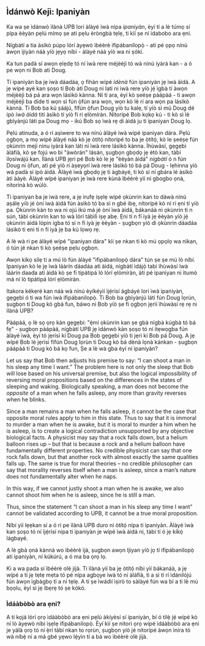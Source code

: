 ## Ìdánwò Kejì: Ipaniyàn

Ka wa ṣe ìdánwò ìlànà UPB lori àlàyé ìwà nipa *ipaniyàn*, èyí tí a lè túmọ sí pípa èèyàn pẹlú mímọ ṣe ati pẹlu èròngbà tẹlẹ, ti kìí ṣe ní idabobo ara ẹni.

Nígbàtí a tia àsìkò púpọ lórí àyẹwò ìbéèrè ifipábanílopọ̀ - ati pé ọpọ nínú àwọn ìjiyàn náà yíò jẹyọ níbí - àlàyé náà yíò wa ni ṣókí.

Ka tun padà sí awọn ẹlẹdẹ tó ní ìwà rere méjèèjì tó wà nínú iyàrá kan - a ó pe wọn ni Bob ati Doug.

Tí ipaniyàn ba jẹ ìwà dáadáa, ọ fihàn wípé *ìdènà* fún ipaniyàn jẹ ìwà àìdá. A jẹ wípé ayè kan ṣoṣo tí Bob àti Doug ni lati ni ìwà rere yíò jẹ́ ìgbà tí àwọn méjèèjì bá pá ara wọn lásìkò kànna. Ní ti ara, èyí kò ṣeéṣe pàápàá - ti awọn méjèèjì ba dide ti wọn sì fún ọ̀fún ara wọn, wọn kò lè rí ara wọn pa lásìkò kànnà. Ti Bob ba kú ṣáájú, fífún ọ̀fun Doug yíò tu kalẹ, tí yíò sì mú Doug dé ipò *ìwà àìdá* titi àsìkò tí yíò fi ri ẹlòmíràn. Nítorípé Bob kọkọ kú - ti kò sì lè gbìyànjú láti pa Doug mọ - ikú Bob sọ ìwà rẹ di àìdá ju ti ipaniyan Doug lọ.

Pẹlú atinuda, a ó ri aṣiwere to wa nínú àlàyé ìwà wípé ipaniyan dára. Pẹlú ọgbọn, a mọ wípé àlàyé náà kò jẹ òtítọ́ nítorípé to ba je òtítọ́, kò le ṣeéṣe fún ọkùnrin meji ninu iyàrá kan láti ni ìwà rere lásìkò kànna. Ìhùwàsí, gẹgẹbi àláfíà, kò ṣe fojú wo bi "àwòrán" lásán, ṣugbọn gbọdọ jẹ ètò kan, tàbí ìlọsíwájú kan. Ìlànà UPB jẹri pé Bob kò le jẹ "èèyàn àìdá" *nígbàtí* ó n fún Doug ní ọ̀fun, ati pé yíò rí àṣeyọrí ìwà rere lásìkò tó bá pá Doug - lẹhinna yíò wá padà sí ipò àìdá. Àlàyé ìwà gbọdọ jẹ ti àgbáyé, ti kò sì ní gbára lé àsìkò àti ààyè. Àlàyé wípé ipaniyan je ìwà rere kùnà ìbéèrè yìí ni gbogbo ọnà, nitorinà kò wúlò.

Ti ipaniyan ba je ìwà rere, a jẹ irufẹ iṣẹlẹ wípé ọkùnrin kan to dáwà nínú aṣálẹ yíò jé òní ìwà àìdá fún àsìkò tó ba sì n gbé ibẹ, nítorípé kò ní rí ẹni tí yíò pa. Ọkùnrin kàn to wa ni ojú ikú má jé òní ìwà àìdá, bákanáà ni ọkùnrin ti n sún, tàbí okùnrin kan to wà lórí tábìlì iṣẹ abẹ. Ẹni tí n fí iyà jẹ èèyàn yíò jẹ́ ọkùnrin àìdá lópin igba tó sì n fí iyà jẹ èèyàn - ṣugbọn yíò di ọkùnrin dáadáa lásìkò ti eni ti n fí iyà jẹ ba kú lọwọ rẹ.

A lè wà ri pe àlàyé wípé "ipaniyan dára" kìí ṣe nkan ti kò mú ọpọlọ wa nìkan, ó tún jé nkan ti kò ṣeéṣe pẹlu ọgbọn.

Awọn kíkọ silẹ ti a mú lò fún àlàyé "ifipábanilopọ̀ dára" tún ṣe ṣe mú lò níbí. Ipaniyan kò le jẹ ìwà láàrín dáadáa ati àìdá, nígbàtí ìdájọ́ tabi ìhùwàsí ìwà láàrín daada ati àìdá kò ṣe fi tipátipá ló lórí ẹlòmíràn, àti pé ipaniyan ni ìtumò má ní lò tipátipá lórí ẹlòmíràn.

Itakora kékeré kan náà wà nínú èyíkéyìí ìjẹ́risí àgbáyé lori ìwà ìpaniyàn, gẹgẹbi ó ti wa fún ìwà ifipábanilopọ̀. Ti Bob ba gbìyànjú láti fún Doug lọrùn, ṣugbọn ti Doug kò gbà fun, báwo ni Bob yíò ṣe fi ọgbọn jẹrìí ìhùwàsí rẹ rẹ ni ìlànà UPB?

Pàápàá, ọ lè sọ ọrọ kàn gẹgẹbi: "ẹ̀mí ọkùnrin kan ṣe gbà nígbà kúgbà tó bá fẹ" - ṣugbọn pàápàá, nígbàtí UPB jẹ ìdánwò kàn ṣoṣo tó ní itẹwọgba fún àlàyé ìwà, èyí tó jẹrisi kí Doug pa Bob gẹgẹbi yíò ti jẹri kí Bob pá Doug. A jẹ wípé Bob lè jẹrisi fífún Doug lọrùn ti Doug kò bá dènà lọnà kánkan - ṣugbọn pàápàá ti Doug kò bá kọ fun, Ṣe a lè wà gba èyí ni ìpaniyàn?

Let us say that Bob then adjusts his premise to say: “I can shoot a man in his sleep any time I want.” The problem here is not only the sleep that Bob will lose based on his universal premise, but also the logical impossibility of reversing moral propositions based on the differences in the states of sleeping and waking. Biologically speaking, a man does not become the *opposite* of a man when he falls asleep, any more than gravity reverses when he blinks.

Since a man remains a man when he falls asleep, it cannot be the case that opposite moral rules apply to him in this state. Thus to say that it is immoral to murder a man when he is awake, but it is moral to murder a him when he is asleep, is to create a logical contradiction unsupported by any objective biological facts. A physicist may say that a rock falls down, but a helium balloon rises up – but that is because a rock and a helium balloon have fundamentally different properties. No credible physicist can say that one rock falls down, but that another rock with almost exactly the same qualities falls up. The same is true for moral theories – no credible philosopher can say that morality reverses itself when a man is asleep, since a man’s nature does not fundamentally alter when he naps.

In this way, if we cannot justly shoot a man when he is awake, we also cannot shoot him when he is asleep, since he is still a man.

Thus, since the statement “I can shoot a man in his sleep any time I want” cannot be validated according to UPB, it cannot be a true moral proposition.

Níbí yìí lẹẹkan sí a ó ri pe ìlànà UPB duro ni òtítọ́ nípa ti ìpaniyàn. Àlàyé ìwà kan ṣoṣo tó ní ìjẹ́risí nipa ti ìpaniyàn je wípé ìwà àìdá ni, tàbí tí ó jẹ kíkọ̀ lágbayé.

A lè gbà ọnà kànnà wo ìbéèrè ìjà, ṣugbọn awọn Ijiyan yíò jọ tí ifipábanilopọ̀ ati ìpaniyàn, ní kúkúrú, a ó ma ba ọrọ lọ.

Ki a wa pada sí ìbéèrè olè jíjà. Ti ìlànà yìí ba jẹ òtítọ́ níbi yìí bákanáà, a jẹ wípé a ti jẹ tẹtẹ mẹta tó pé nípa agbọye ìwà tó ní àláfíà, ti a sì tí rí ìdánilójú fún àwọn ìgbàgbọ ti a ni tẹlẹ. A ti ṣe ìwádìí ìṣirò to sàlàyé fún wa bí a ti lè mú bọọlu, èyí sì jẹ ìbẹrẹ tó ṣe kókó.

### Ìdáàbòbò ara ẹni?

A tí kọjá lórí ọrọ ìdáàbòbò ara ẹni pẹlú àkíyèsí sí ipaniyàn, bí ó tilẹ̀ jẹ́ wípé kò ní lò àyẹwò níbi ìṣẹlẹ ifipábanílopọ̀. Èyí kìí ṣe nitori ọrọ wípé ìdáàbòbò ara ẹni je yálà ọrọ tó ní ẹ̀rí tàbí nkan to rọrùn, ṣugbọn yíò jé nítorípé àwọn ìnira tó wà níbẹ̀ ni a má gbé yẹwo lẹ́yìn tí a bá wo ìbéèrè olè jíjà.